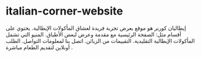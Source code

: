 # italian-corner-website
إيطاليان كورنر هو موقع يعرض تجربة فريدة لعشاق المأكولات الإيطالية. يحتوي على أقسام مثل:  الصفحة الرئيسية مع مقدمة وعرض لبعض الأطباق.  المنيو التي تشمل المأكولات الإيطالية التقليدية.  التقييمات من الزبائن.  اتصل بنا لمعلومات التواصل.  الطلب أونلاين لتقديم الطعام مباشرة .
